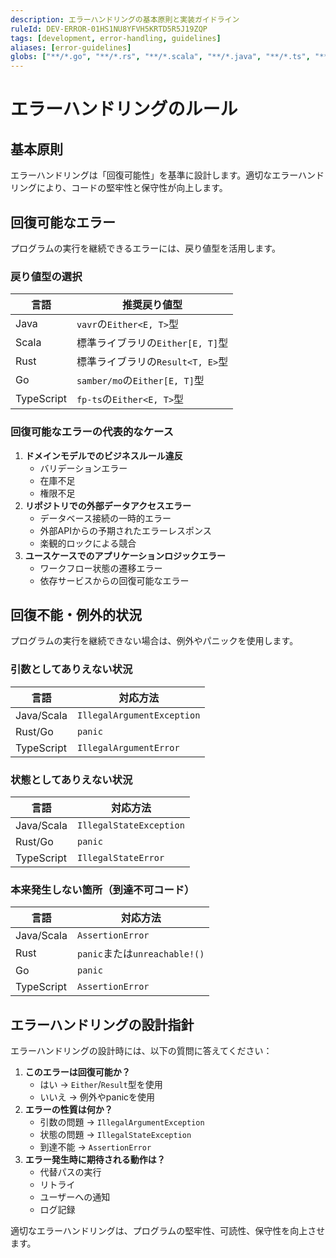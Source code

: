 ```yaml
---
description: エラーハンドリングの基本原則と実装ガイドライン
ruleId: DEV-ERROR-01HS1NU8YFVH5KRTD5R5J19ZQP
tags: [development, error-handling, guidelines]
aliases: [error-guidelines]
globs: ["**/*.go", "**/*.rs", "**/*.scala", "**/*.java", "**/*.ts", "**/*.js"]
---
```


# エラーハンドリングのルール

## 基本原則

エラーハンドリングは「回復可能性」を基準に設計します。適切なエラーハンドリングにより、コードの堅牢性と保守性が向上します。

## 回復可能なエラー

プログラムの実行を継続できるエラーには、戻り値型を活用します。

### 戻り値型の選択

| 言語 | 推奨戻り値型 |
|------|--------------|
| Java | `vavr`の`Either<E, T>`型 |
| Scala | 標準ライブラリの`Either[E, T]`型 |
| Rust | 標準ライブラリの`Result<T, E>`型 |
| Go | `samber/mo`の`Either[E, T]`型 |
| TypeScript | `fp-ts`の`Either<E, T>`型 |

### 回復可能なエラーの代表的なケース

1. **ドメインモデルでのビジネスルール違反**
   - バリデーションエラー
   - 在庫不足
   - 権限不足
1. **リポジトリでの外部データアクセスエラー**
   - データベース接続の一時的エラー
   - 外部APIからの予期されたエラーレスポンス
   - 楽観的ロックによる競合
1. **ユースケースでのアプリケーションロジックエラー**
   - ワークフロー状態の遷移エラー
   - 依存サービスからの回復可能なエラー

## 回復不能・例外的状況

プログラムの実行を継続できない場合は、例外やパニックを使用します。

### 引数としてありえない状況

| 言語 | 対応方法 |
|------|----------|
| Java/Scala | `IllegalArgumentException` |
| Rust/Go | `panic` |
| TypeScript | `IllegalArgumentError` |

### 状態としてありえない状況

| 言語 | 対応方法 |
|------|----------|
| Java/Scala | `IllegalStateException` |
| Rust/Go | `panic` |
| TypeScript | `IllegalStateError` |

### 本来発生しない箇所（到達不可コード）

| 言語 | 対応方法 |
|------|----------|
| Java/Scala | `AssertionError` |
| Rust | `panic`または`unreachable!()` |
| Go | `panic` |
| TypeScript | `AssertionError` |

## エラーハンドリングの設計指針

エラーハンドリングの設計時には、以下の質問に答えてください：

1. **このエラーは回復可能か？**
   - はい → `Either`/`Result`型を使用
   - いいえ → 例外やpanicを使用
1. **エラーの性質は何か？**
   - 引数の問題 → `IllegalArgumentException`
   - 状態の問題 → `IllegalStateException`
   - 到達不能 → `AssertionError`
1. **エラー発生時に期待される動作は？**
   - 代替パスの実行
   - リトライ
   - ユーザーへの通知
   - ログ記録

適切なエラーハンドリングは、プログラムの堅牢性、可読性、保守性を向上させます。